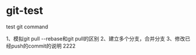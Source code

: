 # git-test
test git command

1、模拟git pull --rebase和git pull的区别
2、建立多个分支，合并分支
3、修改已经push的commit的说明
2222

